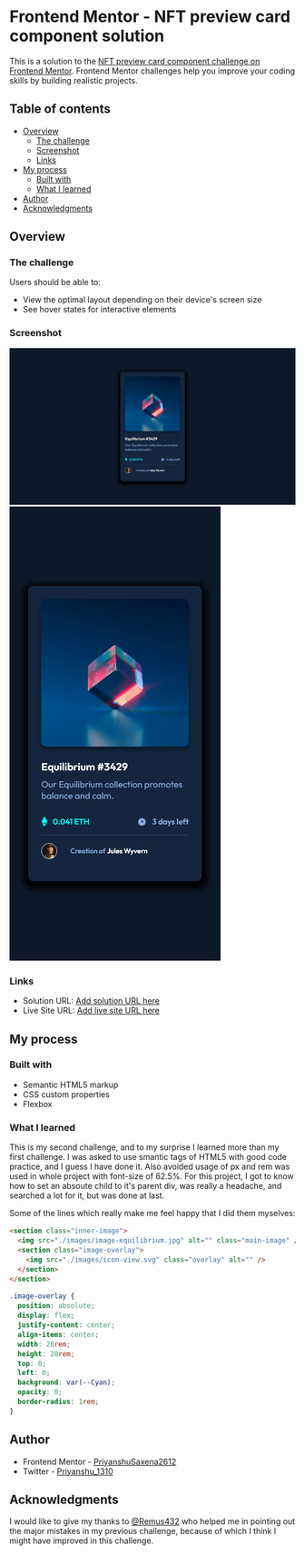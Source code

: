 # Frontend Mentor - NFT preview card component solution

This is a solution to the [NFT preview card component challenge on Frontend Mentor](https://www.frontendmentor.io/challenges/nft-preview-card-component-SbdUL_w0U). Frontend Mentor challenges help you improve your coding skills by building realistic projects.

## Table of contents

- [Overview](#overview)
  - [The challenge](#the-challenge)
  - [Screenshot](#screenshot)
  - [Links](#links)
- [My process](#my-process)
  - [Built with](#built-with)
  - [What I learned](#what-i-learned)
- [Author](#author)
- [Acknowledgments](#acknowledgments)

## Overview

### The challenge

Users should be able to:

- View the optimal layout depending on their device's screen size
- See hover states for interactive elements

### Screenshot

![](./screenshots/desktop.png)
![](./screenshots/mobile.png)

### Links

- Solution URL: [Add solution URL here](https://your-solution-url.com)
- Live Site URL: [Add live site URL here](https://your-live-site-url.com)

## My process

### Built with

- Semantic HTML5 markup
- CSS custom properties
- Flexbox

### What I learned

This is my second challenge, and to my surprise I learned more than my first challenge. I was asked to use smantic tags of HTML5 with good code practice, and I guess I have done it.
Also avoided usage of px and rem was used in whole project with font-size of 62.5%.
For this project, I got to know how to set an absoute child to it's parent div, was really a headache, and searched a lot for it, but was done at last.

Some of the lines which really make me feel happy that I did them myselves:

```html
<section class="inner-image">
  <img src="./images/image-equilibrium.jpg" alt="" class="main-image" />
  <section class="image-overlay">
    <img src="./images/icon-view.svg" class="overlay" alt="" />
  </section>
</section>
```

```css
.image-overlay {
  position: absolute;
  display: flex;
  justify-content: center;
  align-items: center;
  width: 28rem;
  height: 28rem;
  top: 0;
  left: 0;
  background: var(--Cyan);
  opacity: 0;
  border-radius: 1rem;
}
```

## Author

- Frontend Mentor - [PriyanshuSaxena2612](https://www.frontendmentor.io/profile/PriyanshuSaxena2612)
- Twitter - [Priyanshu_1310](https://www.twitter.com/Priyanshu_1310)

## Acknowledgments

I would like to give my thanks to [@Remus432](https://www.frontendmentor.io/profile/Remus432) who helped me in pointing out the major mistakes in my previous challenge, because of which I think I might have improved in this challenge.
